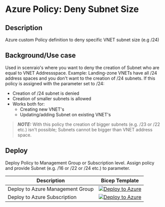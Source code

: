 # Azure Policy: Deny Subnet Size

## Description

Azure custom Policy definition to deny specific VNET subnet size (e.g /24)

## Background/Use case

Used in scenraio's where you want to deny the creation of Subnet who are equal to VNET Addressspace.
Example: Landing-zone VNETs have all /24 address spaces and you don't want to the creation of /24 subnets.
If this policy is assigned with the parameter set to /24:

- Creation of /24 subnet is denied
- Creation of smaller subnets is allowed
- Works both for:
  - Creating new VNET's
  - Updating/adding Subnet on existing VNET's

> **_NOTE:_** With this policy the creation of bigger subnets (e.g. /23 or /22 etc.) isn't possible; Subnets cannot be bigger than VNET address space.

## Deploy

Deploy Policy to Management Group or Subscription level.
Assign policy and provide Subnet (e.g. /16 or /22 or /24 etc.) to parameter.

| Description | Bicep Template |
|---|---|
| Deploy to Azure Management Group| [![Deploy to Azure](https://aka.ms/deploytoazurebutton)](https://portal.azure.com/#create/Microsoft.Template/uri/https%3A%2F%2Fraw.githubusercontent.com%2FPieterbasNagengast%2FAzurePolicy-DenySubnetSize%2Fmain%2FSubnetPolicy-MgmtGrp.json)|
| Deploy to Azure Subscription | [![Deploy to Azure](https://aka.ms/deploytoazurebutton)](https://portal.azure.com/#create/Microsoft.Template/uri/https%3A%2F%2Fraw.githubusercontent.com%2FPieterbasNagengast%2FAzurePolicy-DenySubnetSize%2Fmain%2FSubnetPolicy-Sub.json)|
